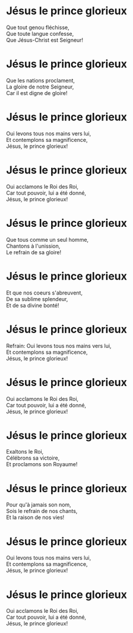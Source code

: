 # Jésus le prince glorieux    
Que tout genou fléchisse,    
Que toute langue confesse,    
Que Jésus-Christ est Seigneur!    
    
# Jésus le prince glorieux    
Que les nations proclament,    
La gloire de notre Seigneur,    
Car il est digne de gloire!    
    
# Jésus le prince glorieux    
Oui levons tous nos mains vers lui,    
Et contemplons sa magnificence,    
Jésus, le prince glorieux!    
    
# Jésus le prince glorieux    
Oui acclamons le Roi des Roi,    
Car tout pouvoir, lui a été donné,    
Jésus, le prince glorieux!    
    
# Jésus le prince glorieux    
Que tous comme un seul homme,    
Chantons à l'unission,    
Le refrain de sa gloire!    
    
# Jésus le prince glorieux    
Et que nos coeurs s'abreuvent,    
De sa sublime splendeur,    
Et de sa divine bonté!    
    
# Jésus le prince glorieux    
Refrain: Oui levons tous nos mains vers lui,    
Et contemplons sa magnificence,    
Jésus, le prince glorieux!    
    
# Jésus le prince glorieux    
Oui acclamons le Roi des Roi,    
Car tout pouvoir, lui a été donné,    
Jésus, le prince glorieux!    
    
# Jésus le prince glorieux    
Exaltons le Roi,    
Célébrons sa victoire,    
Et proclamons son Royaume!    
    
# Jésus le prince glorieux    
Pour qu'à jamais son nom,    
Sois le refrain de nos chants,    
Et la raison de nos vies!    
    
# Jésus le prince glorieux    
Oui levons tous nos mains vers lui,    
Et contemplons sa magnificence,    
Jésus, le prince glorieux!    
    
# Jésus le prince glorieux    
Oui acclamons le Roi des Roi,    
Car tout pouvoir, lui a été donné,    
Jésus, le prince glorieux!    
